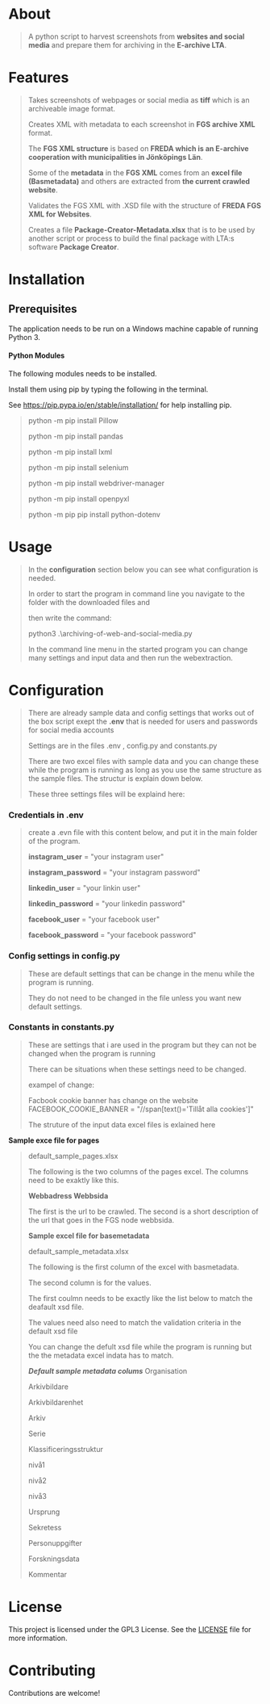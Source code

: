 # About
> A python script to harvest screenshots from **websites and social media** and prepare them for archiving in the **E-archive LTA**.
> 
# Features
>Takes screenshots of webpages or social media as **tiff** which is an archiveable image format.
>
>Creates XML with metadata to each screenshot in **FGS archive XML** format.
>
>The **FGS XML structure** is based on **FREDA which is an E-archive cooperation with municipalities in Jönköpings Län**.
>
>Some of the **metadata** in the **FGS XML** comes from an **excel file (Basmetadata)** and others are extracted from **the current crawled website**.
>
>Validates the FGS XML with .XSD file with the structure of **FREDA FGS XML for Websites**.
>
>Creates a file **Package-Creator-Metadata.xlsx** that is to be used by another script or process to build the final package with LTA:s software **Package Creator**.
>
# Installation


## Prerequisites
The application needs to be run on a Windows machine capable of running Python 3.
 

#### Python Modules
The following modules needs to be installed.
 
Install them using pip by typing the following in the terminal.
 
See https://pip.pypa.io/en/stable/installation/ for help installing pip.
 
>python -m pip install Pillow
>
>python -m pip install pandas
>
>python -m pip install lxml
>
>python -m pip install selenium
>
>python -m pip install webdriver-manager
>
>python -m pip install openpyxl
>
>python -m pip pip install python-dotenv

# Usage
>In the **configuration** section below you can see what configuration is needed.
>
>In order to start the program in command line you navigate to the folder with the downloaded files and
>
>then write the command: 
> 
>python3 .\archiving-of-web-and-social-media.py
>
>In the command line menu in the started program you can change many settings and input data and then run the webextraction.
>
>
# Configuration
>There are already sample data and config settings that works out of the box script exept the **.env** that
is needed for users and passwords for social media accounts
>
>Settings are in the files .env , config.py and constants.py 
>
>There are two excel files with sample data and you can change these while the program is running as long as you use the same 
structure as the sample files. The structur is explain down below.
>
>These three settings files will be explaind here:

### Credentials in .env 
>create a .evn file with this content below, and put it in the main folder of the program.
>
>**instagram_user** = "your instagram user"
>
>**instagram_password** = "your instagram password"
>
>**linkedin_user** = "your linkin user"
>
>**linkedin_password** = "your linkedin password"
>
>**facebook_user** = "your facebook user"
>
>**facebook_password** = "your facebook password"
>
### Config settings in config.py
>These are default settings that can be change in the menu while the program is running.
>
>They do not need to be changed in the file unless you want new default settings.

### Constants in constants.py
>These are settings that i are used in the program but they can not be changed when the program is running
> 
>There can be situations when these settings need to be changed.
>
>exampel of change: 
>
>Facbook cookie banner has change on the website
>FACEBOOK_COOKIE_BANNER = "//span[text()='Tillåt alla cookies']"
>
> The struture of the input data excel files is exlained here
>
**Sample exce file for pages**
>default_sample_pages.xlsx
>
>The following is the two columns of the pages excel. The columns need to be exaktly like this.
>
>**Webbadress	Webbsida**
>
>The first is the url to be crawled.
>The second is a short description of the url that goes in the FGS node webbsida.
>
>**Sample excel file for basemetadata**
>
>default_sample_metadata.xlsx
>
>The following is the first column of the excel with basmetadata. 
>
>The second column is for the values.
>
>The first coulmn needs to be exactly like the list below to match the deafault xsd file. 
>
>The values need also need to match the validation criteria in the default xsd file
>
>You can change the defult xsd file while the program is running but the the metadata excel indata has to match. 
>
>***Default sample metadata colums***
>Organisation
>
>Arkivbildare
>
>Arkivbildarenhet
>
>Arkiv
>
>Serie
>
>Klassificeringsstruktur
>
>nivå1
>
>nivå2
>
>nivå3
>
>Ursprung
>
>Sekretess
>
>Personuppgifter
>
>Forskningsdata
>
>Kommentar

# License
This project is licensed under the GPL3 License. See the [LICENSE](LICENSE.txt) file for more information.  

# Contributing
Contributions are welcome! 


